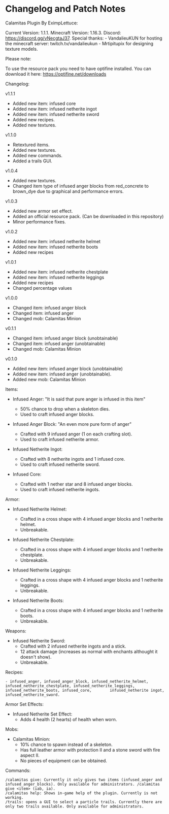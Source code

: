 # Changelog and Patch Notes
Calamitas Plugin By EximpLettuce:

Current Version: 1.1.1.
Minecraft Version: 1.16.3.
Discord: https://discord.gg/vNecgtaJ37.
Special thanks: 
	- VandalieuKUN for hosting the minecraft server: twitch.tv/vandalieukun
	- Mrtipitupix for designing texture models.


Please note:

To use the resource pack you need to have optifine installed. You can download it here: https://optifine.net/downloads


Changelog:

v1.1.1
- Added new item: infused core
- Added new item: infused netherite ingot
- Added new item: infused netherite sword
- Added new recipes.
- Added new textures.

v1.1.0
- Retextured items.
- Added new textures.
- Added new commands.
- Added a trails GUI.

v1.0.4
- Added new textures.
- Changed item type of infused anger blocks from red_concrete to brown_dye due to graphical and performance errors.

v1.0.3
- Added new armor set effect.
- Added an official resource pack. (Can be downloaded in this repository)
- Minor performance fixes.

v1.0.2
- Added new item: infused netherite helmet
- Added new item: infused netherite boots
- Added new recipes

v1.0.1
- Added new item: infused netherite chestplate
- Added new item: infused netherite leggings
- Added new recipes
- Changed percentage values

v1.0.0
- Changed item: infused anger block
- Changed item: infused anger
- Changed mob: Calamitas Minion

v0.1.1
- Changed item: infused anger block (unobtainable)
- Changed item:  infused anger (unobtainable)
- Changed mob: Calamitas Minion


v0.1.0
- Added new item: infused anger block (unobtainable)
- Added new item: infused anger (unobtainable).
- Added new mob: Calamitas Minion


Items:

- Infused Anger:
	"It is said that pure anger is infused in this item"
	- 50% chance to drop when a skeleton dies.
	- Used to craft infused anger blocks.

- Infused Anger Block:
	"An even more pure form of anger"
	- Crafted with 9 infused anger (1 on each crafting slot).
	- Used to craft infused netherite armor.
	
- Infused Netherite Ingot:
	- Crafted with 8 netherite ingots and 1 infused core.
	- Used to craft infused netherite sword.

- Infused Core:
	- Crafted with 1 nether star and 8 infused anger blocks.
	- Used to craft infused netherite ingots.

Armor:

- Infused Netherite Helmet:
	- Crafted in a cross shape with 4 infused anger blocks and 1 netherite helmet.
	- Unbreakable.
	
- Infused Netherite Chestplate:
	- Crafted in a cross shape with 4 infused anger blocks and 1 netherite chestplate.
	- Unbreakable.

- Infused Netherite Leggings:
	- Crafted in a cross shape with 4 infused anger blocks and 1 netherite leggings.
	- Unbreakable.

- Infused Netherite Boots:
	- Crafted in a cross shape with 4 infused anger blocks and 1 netherite boots.
	- Unbreakable.
	
Weapons:

- Infused Netherite Sword:
	- Crafted with 2 infused netherite ingots and a stick.
	- 12 attack damage (increases as normal with enchants althought it doesn't show).
	- Unbreakable.

Recipes:

	- infused_anger, infused_anger_block, infused_netherite_helmet, infused_netherite_chestplate, infused_netherite_leggings, infused_netherite_boots, infused_core, 		infused_netherite ingot, infused_netherite_sword.

Armor Set Effects:

- Infused Netherite Set Effect:
	- Adds 4 health (2 hearts) of health when worn.

Mobs:

 - Calamitas Minion:
 	- 10% chance to spawn instead of a skeleton.
  	- Has full leather armor with protection II and a stone sword with fire aspect II.
  	- No pieces of equipment can be obtained.
	
Commands:

	/calamitas give: Currently it only gives two items (infused_anger and infused_anger_blocks). Only available for administrators. /calamitas give <item> (iab, ia).
	/calamitas help: Shows in-game help of the plugin. Currently is not working.
	/trails: opens a GUI to select a particle trails. Currently there are only two trails available. Only available for administrators.
